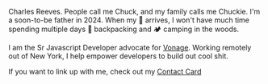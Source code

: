 Charles Reeves. People call me Chuck, and my family calls me Chuckie. I'm a soon-to-be father in 2024. When my 👶 arrives, I won't have much time spending multiple days 🥾 backpacking and 🏕️ camping in the woods.

I am the Sr Javascript Developer advocate for [Vonage](https://developer.vonage.com/en/home). Working remotely out of New York, I help empower developers to build out cool shit. 

If you want to link up with me, check out my [Contact Card](https://link.mobilocard.com/social_profile/ePPf0D1joVV3F6N6aNNJ1vTpEFG2)
